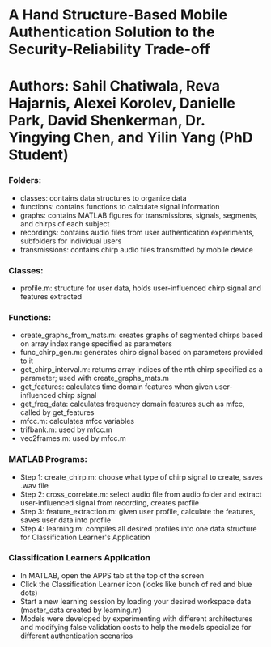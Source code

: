 # A Hand Structure-Based Mobile Authentication Solution to the Security-Reliability Trade-off

# Authors: Sahil Chatiwala, Reva Hajarnis, Alexei Korolev, Danielle Park, David Shenkerman, Dr. Yingying Chen, and Yilin Yang (PhD Student)

### Folders:
* classes: contains data structures to organize data
* functions: contains functions to calculate signal information
* graphs: contains MATLAB figures for transmissions, signals, segments, and chirps of each subject
* recordings: contains audio files from user authentication experiments, subfolders for individual users
* transmissions: contains chirp audio files transmitted by mobile device

### Classes:
* profile.m: structure for user data, holds user-influenced chirp signal and features extracted

### Functions:
* create_graphs_from_mats.m: creates graphs of segmented chirps based on array index range specified as parameters
* func_chirp_gen.m: generates chirp signal based on parameters provided to it
* get_chirp_interval.m: returns array indices of the nth chirp specified as a parameter; used with create_graphs_mats.m
* get_features: calculates time domain features when given user-influenced chirp signal
* get_freq_data: calculates frequency domain features such as mfcc, called by get_features
* mfcc.m: calculates mfcc variables
* trifbank.m: used by mfcc.m
* vec2frames.m: used by mfcc.m

### MATLAB Programs:
* Step 1: create_chirp.m: choose what type of chirp signal to create, saves .wav file
* Step 2: cross_correlate.m: select audio file from audio folder and extract user-influenced signal from recording, creates profile
* Step 3: feature_extraction.m: given user profile, calculate the features, saves user data into profile
* Step 4: learning.m: compiles all desired profiles into one data structure for Classification Learner's Application

### Classification Learners Application
* In MATLAB, open the APPS tab at the top of the screen
* Click the Classification Learner icon (looks like bunch of red and blue dots)
* Start a new learning session by loading your desired workspace data (master_data created by learning.m)
* Models were developed by experimenting with different architectures and modifying false validation costs to help the models specialize for different authentication scenarios
